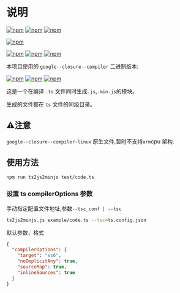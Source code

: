 # 说明

[![npm](https://img.shields.io/badge/os-linux%20%7C%20darwin%20%7C%20%20win32-green)](https://www.npmjs.com/package/ts2js2minjs)
[![npm](https://img.shields.io/node/v-lts/ts2js2minjs)](https://www.npmjs.com/package/ts2js2minjs)
[![npm](https://img.shields.io/npm/v/ts2js2minjs)](https://www.npmjs.com/package/ts2js2minjs)

[![npm](https://img.shields.io/npm/dw/ts2js2minjs)](https://www.npmjs.com/package/ts2js2minjs)

[![npm](https://img.shields.io/npm/dependency-version/ts2js2minjs/typescript)](https://www.npmjs.com/package/typescript)
[![npm](https://img.shields.io/npm/dependency-version/ts2js2minjs/lodash)](https://www.npmjs.com/package/lodash)
[![npm](https://img.shields.io/npm/dependency-version/ts2js2minjs/yargs)](https://www.npmjs.com/package/yargs)

本项目使用的 `google--closure--compiler` 二进制版本:

[![npm](https://img.shields.io/npm/dependency-version/ts2js2minjs/google-closure-compiler-osx)](https://www.npmjs.com/package/google-closure-compiler-osx)
[![npm](https://img.shields.io/npm/dependency-version/ts2js2minjs/google-closure-compiler-windows)](https://www.npmjs.com/package/google-closure-compiler-windows)
[![npm](https://img.shields.io/npm/dependency-version/ts2js2minjs/google-closure-compiler-linux)](https://www.npmjs.com/package/google-closure-compiler-linux)


这是一个在编译 `.ts` 文件同时生成`.js`,`.min.js`的模块。

生成的文件都在 `ts` 文件的同级目录。

## ⚠️注意
`google--closure--compiler-linux` 原生文件,暂时不支持`arm`cpu 架构.

## 使用方法

```bash
npm run ts2js2minjs test/code.ts
```

### 设置 ts compilerOptions 参数

手动指定配置文件地址,参数`--tsc_conf | --tsc`
```bash
ts2js2minjs.js example/code.ts --tsc=ts.config.json
```

默认参数，格式
```json
{
  "compilerOptions": {
    "target": "es6",
    "noImplicitAny": true,
    "sourceMap": true,
    "inlineSources": true
  }
}
```

